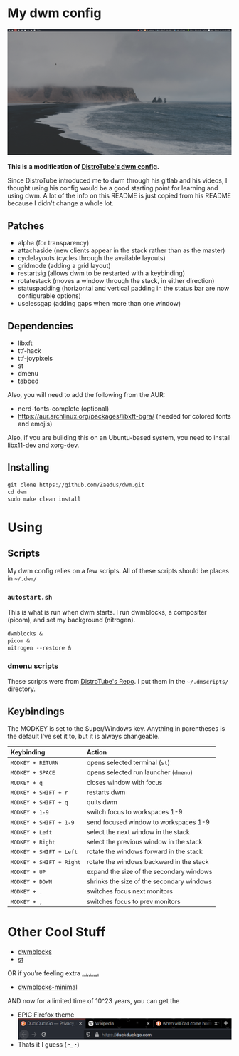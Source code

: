 # My dwm config

![Preview of my DWM config](https://raw.githubusercontent.com/Zaedus/dwm/master/dwm.png)

**This is a modification of [DistroTube's dwm config](https://gitlab.com/dwt1/dwm-distrotube).**

Since DistroTube introduced me to dwm through his gitlab and his videos, I thought using his config would be a good starting point for learning and using dwm. A lot of the info on this README is just copied from his README because I didn't change a whole lot.

## Patches

- alpha (for transparency)
- attachaside (new clients appear in the stack rather than as the master)
- cyclelayouts (cycles through the available layouts)
- gridmode (adding a grid layout)
- restartsig (allows dwm to be restarted with a keybinding)
- rotatestack (moves a window through the stack, in either direction)
- statuspadding (horizontal and vertical padding in the status bar are now configurable options)
- uselessgap (adding gaps when more than one window)

## Dependencies

- libxft
- ttf-hack
- ttf-joypixels
- st
- dmenu
- tabbed

Also, you will need to add the following from the AUR:

- nerd-fonts-complete (optional)
- https://aur.archlinux.org/packages/libxft-bgra/ (needed for colored fonts and emojis)

Also, if you are building this on an Ubuntu-based system, you need to install libx11-dev and xorg-dev.

## Installing

```
git clone https://github.com/Zaedus/dwm.git
cd dwm
sudo make clean install
```

# Using

## Scripts

My dwm config relies on a few scripts. All of these scripts should be places in `~/.dwm/`

### `autostart.sh`

This is what is run when dwm starts. I run dwmblocks, a compositer (picom), and set my background (nitrogen).

```
dwmblocks &
picom &
nitrogen --restore &
```

### dmenu scripts

These scripts were from [DistroTube's Repo](https://gitlab.com/dwt1/dmscripts). I put them in the `~/.dmscripts/` directory.

## Keybindings

The MODKEY is set to the Super/Windows key. Anything in parentheses is the default I've set it to, but it is always changeable.

| Keybinding               | Action                                    |
| :----------------------- | :---------------------------------------- |
| `MODKEY + RETURN`        | opens selected terminal (`st`)            |
| `MODKEY + SPACE`         | opens selected run launcher (`dmenu`)     |
| `MODKEY + q`             | closes window with focus                  |
| `MODKEY + SHIFT + r`     | restarts dwm                              |
| `MODKEY + SHIFT + q`     | quits dwm                                 |
| `MODKEY + 1-9`           | switch focus to workspaces 1-9            |
| `MODKEY + SHIFT + 1-9`   | send focused window to workspaces 1-9     |
| `MODKEY + Left`          | select the next window in the stack       |
| `MODKEY + Right`         | select the previous window in the stack   |
| `MODKEY + SHIFT + Left`  | rotate the windows forward in the stack   |
| `MODKEY + SHIFT + Right` | rotate the windows backward in the stack  |
| `MODKEY + UP`            | expand the size of the secondary windows  |
| `MODKEY + DOWN`          | shrinks the size of the secondary windows |
| `MODKEY + .`             | switches focus next monitors              |
| `MODKEY + ,`             | switches focus to prev monitors           |

# Other Cool Stuff

- [dwmblocks](https://github.com/Zaedus/dwmblocks/)
- [st](https://github.com/Zaedus/st)

OR if you're feeling extra ₘᵢₙᵢₘₐₗ

- [dwmblocks-minimal](https://github.com/Zaedus/dwmblocks-minimal)

AND now for a limited time of 10^23 years, you can get the

- EPIC Firefox theme
  ![Insert cool image of Firefox theme here](https://raw.githubusercontent.com/Zaedus/dwm/master/firefox-theme.png)
- Thats it I guess (◔_◔)

